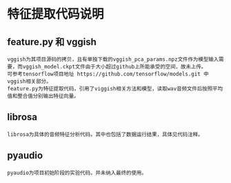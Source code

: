 # 特征提取代码说明
## feature.py 和 vggish
    vggish为其项目源码的拷贝，且有单独下载的vggish_pca_params.npz文件作为模型输入需要，而vggish_model.ckpt文件由于大小超过github上所能承受的空间，故未上传。
    可参考tensorflow项目地址 https://github.com/tensorflow/models.git 中vggish相关部分。
    feature.py为特征提取代码，引用了viggish相关方法和模型，读取wav音频文件后按照平均值和整合值分别输出特征向量。
## librosa
    librosa为具体的音频特征分析代码，其中也包括了数据运行结果，具体见代码注释。
## pyaudio
    pyaudio为项目初始阶段的实验代码，并未纳入最终的使用。